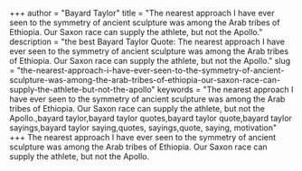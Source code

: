 +++
author = "Bayard Taylor"
title = "The nearest approach I have ever seen to the symmetry of ancient sculpture was among the Arab tribes of Ethiopia. Our Saxon race can supply the athlete, but not the Apollo."
description = "the best Bayard Taylor Quote: The nearest approach I have ever seen to the symmetry of ancient sculpture was among the Arab tribes of Ethiopia. Our Saxon race can supply the athlete, but not the Apollo."
slug = "the-nearest-approach-i-have-ever-seen-to-the-symmetry-of-ancient-sculpture-was-among-the-arab-tribes-of-ethiopia-our-saxon-race-can-supply-the-athlete-but-not-the-apollo"
keywords = "The nearest approach I have ever seen to the symmetry of ancient sculpture was among the Arab tribes of Ethiopia. Our Saxon race can supply the athlete, but not the Apollo.,bayard taylor,bayard taylor quotes,bayard taylor quote,bayard taylor sayings,bayard taylor saying,quotes, sayings,quote, saying, motivation"
+++
The nearest approach I have ever seen to the symmetry of ancient sculpture was among the Arab tribes of Ethiopia. Our Saxon race can supply the athlete, but not the Apollo.
